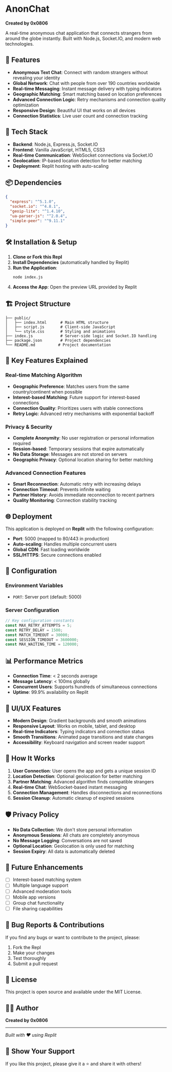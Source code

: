 
# AnonChat

**Created by 0x0806**

A real-time anonymous chat application that connects strangers from around the globe instantly. Built with Node.js, Socket.IO, and modern web technologies.

## 🌟 Features

- **Anonymous Text Chat**: Connect with random strangers without revealing your identity
- **Global Network**: Chat with people from over 190 countries worldwide
- **Real-time Messaging**: Instant message delivery with typing indicators
- **Geographic Matching**: Smart matching based on location preferences
- **Advanced Connection Logic**: Retry mechanisms and connection quality optimization
- **Responsive Design**: Beautiful UI that works on all devices
- **Connection Statistics**: Live user count and connection tracking

## 🚀 Tech Stack

- **Backend**: Node.js, Express.js, Socket.IO
- **Frontend**: Vanilla JavaScript, HTML5, CSS3
- **Real-time Communication**: WebSocket connections via Socket.IO
- **Geolocation**: IP-based location detection for better matching
- **Deployment**: Replit hosting with auto-scaling

## 📦 Dependencies

```json
{
  "express": "^5.1.0",
  "socket.io": "^4.8.1",
  "geoip-lite": "^1.4.10",
  "ua-parser-js": "^2.0.4",
  "simple-peer": "^9.11.1"
}
```

## 🛠️ Installation & Setup

1. **Clone or Fork this Repl**
2. **Install Dependencies** (automatically handled by Replit)
3. **Run the Application**:
   ```bash
   node index.js
   ```
4. **Access the App**: Open the preview URL provided by Replit

## 🏗️ Project Structure

```
├── public/
│   ├── index.html      # Main HTML structure
│   ├── script.js       # Client-side JavaScript
│   └── style.css       # Styling and animations
├── index.js            # Server-side logic and Socket.IO handling
├── package.json        # Project dependencies
└── README.md          # Project documentation
```

## 🎯 Key Features Explained

### Real-time Matching Algorithm
- **Geographic Preference**: Matches users from the same country/continent when possible
- **Interest-based Matching**: Future support for interest-based connections
- **Connection Quality**: Prioritizes users with stable connections
- **Retry Logic**: Advanced retry mechanisms with exponential backoff

### Privacy & Security
- **Complete Anonymity**: No user registration or personal information required
- **Session-based**: Temporary sessions that expire automatically
- **No Data Storage**: Messages are not stored on servers
- **Geographic Privacy**: Optional location sharing for better matching

### Advanced Connection Features
- **Smart Reconnection**: Automatic retry with increasing delays
- **Connection Timeout**: Prevents infinite waiting
- **Partner History**: Avoids immediate reconnection to recent partners
- **Quality Monitoring**: Connection stability tracking

## 🌐 Deployment

This application is deployed on **Replit** with the following configuration:

- **Port**: 5000 (mapped to 80/443 in production)
- **Auto-scaling**: Handles multiple concurrent users
- **Global CDN**: Fast loading worldwide
- **SSL/HTTPS**: Secure connections enabled

## 🔧 Configuration

### Environment Variables
- `PORT`: Server port (default: 5000)

### Server Configuration
```javascript
// Key configuration constants
const MAX_RETRY_ATTEMPTS = 5;
const RETRY_DELAY = 1500;
const MATCH_TIMEOUT = 30000;
const SESSION_TIMEOUT = 3600000;
const MAX_WAITING_TIME = 120000;
```

## 📊 Performance Metrics

- **Connection Time**: < 2 seconds average
- **Message Latency**: < 100ms globally
- **Concurrent Users**: Supports hundreds of simultaneous connections
- **Uptime**: 99.9% availability on Replit

## 🎨 UI/UX Features

- **Modern Design**: Gradient backgrounds and smooth animations
- **Responsive Layout**: Works on mobile, tablet, and desktop
- **Real-time Indicators**: Typing indicators and connection status
- **Smooth Transitions**: Animated page transitions and state changes
- **Accessibility**: Keyboard navigation and screen reader support

## 🔄 How It Works

1. **User Connection**: User opens the app and gets a unique session ID
2. **Location Detection**: Optional geolocation for better matching
3. **Partner Matching**: Advanced algorithm finds compatible strangers
4. **Real-time Chat**: WebSocket-based instant messaging
5. **Connection Management**: Handles disconnections and reconnections
6. **Session Cleanup**: Automatic cleanup of expired sessions

## 🛡️ Privacy Policy

- **No Data Collection**: We don't store personal information
- **Anonymous Sessions**: All chats are completely anonymous
- **No Message Logging**: Conversations are not saved
- **Optional Location**: Geolocation is only used for matching
- **Session Expiry**: All data is automatically deleted

## 🚀 Future Enhancements

- [ ] Interest-based matching system
- [ ] Multiple language support
- [ ] Advanced moderation tools
- [ ] Mobile app versions
- [ ] Group chat functionality
- [ ] File sharing capabilities

## 🐛 Bug Reports & Contributions

If you find any bugs or want to contribute to the project, please:

1. Fork the Repl
2. Make your changes
3. Test thoroughly
4. Submit a pull request

## 📄 License

This project is open source and available under the MIT License.

## 👨‍💻 Author

**Created by 0x0806**

---

*Built with ❤️ using Replit*

## 🌟 Show Your Support

If you like this project, please give it a ⭐ and share it with others!
